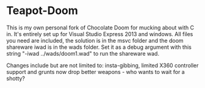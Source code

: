 Teapot-Doom
===========

This is my own personal fork of Chocolate Doom for mucking about with C in.
It's entirely set up for Visual Studio Express 2013 and windows.
All files you need are included, the solution is in the msvc folder
and the doom shareware iwad is in the wads folder. Set it as a debug argument
with this string "-iwad ../wads/doom1.wad" to run the shareware wad.

Changes include but are not limited to: insta-gibbing, limited X360 controller
support and grunts now drop better weapons - who wants to wait for a shotty?

